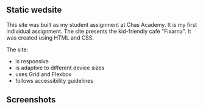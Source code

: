 ## Static wedsite

This site was built as my student assignment at Chas Academy. It is my first individual assignment. The site presents the kid-friendly café "Fixarna". It was created using HTML and CSS.

The site:

- is responsive
- is adaptive to different device sizes
- uses Grid and Flexbox
- follows accessibility guidelines

## Screenshots


